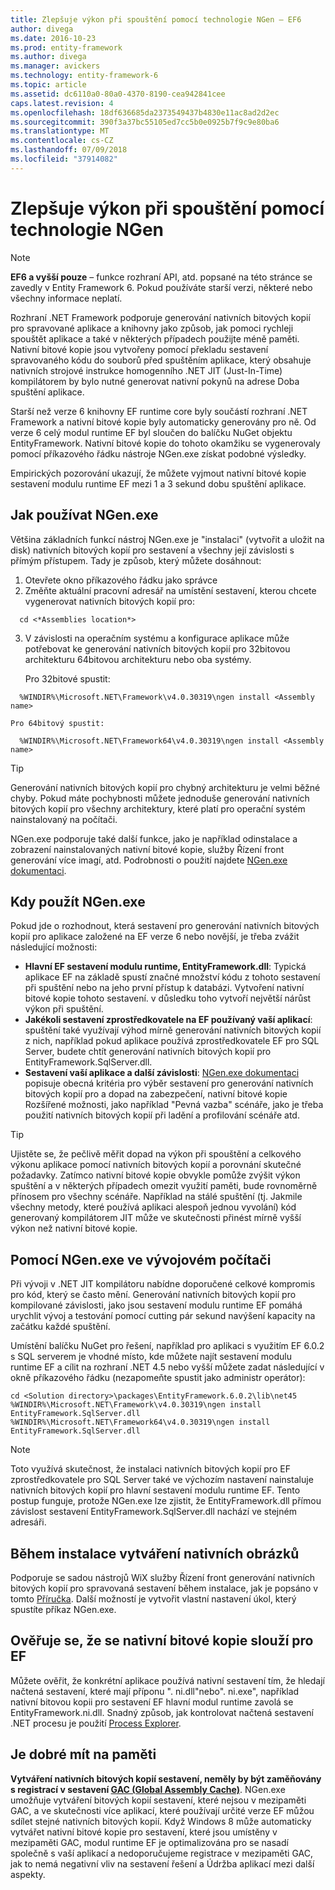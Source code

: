 ```yaml
---
title: Zlepšuje výkon při spouštění pomocí technologie NGen – EF6
author: divega
ms.date: 2016-10-23
ms.prod: entity-framework
ms.author: divega
ms.manager: avickers
ms.technology: entity-framework-6
ms.topic: article
ms.assetid: dc6110a0-80a0-4370-8190-cea942841cee
caps.latest.revision: 4
ms.openlocfilehash: 18df636685da2373549437b4830e11ac8ad2d2ec
ms.sourcegitcommit: 390f3a37bc55105ed7cc5b0e0925b7f9c9e80ba6
ms.translationtype: MT
ms.contentlocale: cs-CZ
ms.lasthandoff: 07/09/2018
ms.locfileid: "37914082"
---
```

# <a name="improving-startup-performance-with-ngen"></a>Zlepšuje výkon při spouštění pomocí technologie NGen
> [!NOTE]
> **EF6 a vyšší pouze** – funkce rozhraní API, atd. popsané na této stránce se zavedly v Entity Framework 6. Pokud používáte starší verzi, některé nebo všechny informace neplatí.  

Rozhraní .NET Framework podporuje generování nativních bitových kopií pro spravované aplikace a knihovny jako způsob, jak pomoci rychleji spouštět aplikace a také v některých případech použijte méně paměti. Nativní bitové kopie jsou vytvořeny pomocí překladu sestavení spravovaného kódu do souborů před spuštěním aplikace, který obsahuje nativních strojové instrukce homogenního .NET JIT (Just-In-Time) kompilátorem by bylo nutné generovat nativní pokynů na adrese Doba spuštění aplikace.  

Starší než verze 6 knihovny EF runtime core byly součástí rozhraní .NET Framework a nativní bitové kopie byly automaticky generovány pro ně. Od verze 6 celý modul runtime EF byl sloučen do balíčku NuGet objektu EntityFramework. Nativní bitové kopie do tohoto okamžiku se vygenerovaly pomocí příkazového řádku nástroje NGen.exe získat podobné výsledky.  

Empirických pozorování ukazují, že můžete vyjmout nativní bitové kopie sestavení modulu runtime EF mezi 1 a 3 sekund dobu spuštění aplikace.  

## <a name="how-to-use-ngenexe"></a>Jak používat NGen.exe  

Většina základních funkcí nástroj NGen.exe je "instalaci" (vytvořit a uložit na disk) nativních bitových kopií pro sestavení a všechny její závislosti s přímým přístupem. Tady je způsob, který můžete dosáhnout:  

1. Otevřete okno příkazového řádku jako správce  
2. Změňte aktuální pracovní adresář na umístění sestavení, kterou chcete vygenerovat nativních bitových kopií pro:  

  ``` console
    cd <*Assemblies location*>  
  ```
3. V závislosti na operačním systému a konfigurace aplikace může potřebovat ke generování nativních bitových kopií pro 32bitovou architekturu 64bitovou architekturu nebo oba systémy.  

    Pro 32bitové spustit:  
  ``` console
    %WINDIR%\Microsoft.NET\Framework\v4.0.30319\ngen install <Assembly name>  
  ```
    Pro 64bitový spustit:
  ``` console
    %WINDIR%\Microsoft.NET\Framework64\v4.0.30319\ngen install <Assembly name>  
  ```

> [!TIP]
> Generování nativních bitových kopií pro chybný architekturu je velmi běžné chyby. Pokud máte pochybnosti můžete jednoduše generování nativních bitových kopií pro všechny architektury, které platí pro operační systém nainstalovaný na počítači.  

NGen.exe podporuje také další funkce, jako je například odinstalace a zobrazení nainstalovaných nativní bitové kopie, služby Řízení front generování více imagí, atd. Podrobnosti o použití najdete [NGen.exe dokumentaci](https://msdn.microsoft.com/library/6t9t5wcf.aspx).  

## <a name="when-to-use-ngenexe"></a>Kdy použít NGen.exe  

Pokud jde o rozhodnout, která sestavení pro generování nativních bitových kopií pro aplikace založené na EF verze 6 nebo novější, je třeba zvážit následující možnosti:  

- **Hlavní EF sestavení modulu runtime, EntityFramework.dll**: Typická aplikace EF na základě spustí značné množství kódu z tohoto sestavení při spuštění nebo na jeho první přístup k databázi. Vytvoření nativní bitové kopie tohoto sestavení. v důsledku toho vytvoří největší nárůst výkon při spuštění.  
- **Jakékoli sestavení zprostředkovatele na EF používaný vaší aplikací**: spuštění také využívají výhod mírně generování nativních bitových kopií z nich, například pokud aplikace používá zprostředkovatele EF pro SQL Server, budete chtít generování nativních bitových kopií pro EntityFramework.SqlServer.dll.  
- **Sestavení vaší aplikace a další závislosti**: [NGen.exe dokumentaci](https://msdn.microsoft.com/library/6t9t5wcf.aspx) popisuje obecná kritéria pro výběr sestavení pro generování nativních bitových kopií pro a dopad na zabezpečení, nativní bitové kopie Rozšířené možnosti, jako například "Pevná vazba" scénáře, jako je třeba použití nativních bitových kopií při ladění a profilování scénáře atd.  

> [!TIP]
> Ujistěte se, že pečlivě měřit dopad na výkon při spouštění a celkového výkonu aplikace pomocí nativních bitových kopií a porovnání skutečné požadavky. Zatímco nativní bitové kopie obvykle pomůže zvýšit výkon spuštění a v některých případech omezit využití paměti, bude rovnoměrně přínosem pro všechny scénáře. Například na stálé spuštění (tj. Jakmile všechny metody, které používá aplikaci alespoň jednou vyvolání) kód generovaný kompilátorem JIT může ve skutečnosti přinést mírně vyšší výkon než nativní bitové kopie.  

## <a name="using-ngenexe-in-a-development-machine"></a>Pomocí NGen.exe ve vývojovém počítači  

Při vývoji v .NET JIT kompilátoru nabídne doporučené celkové kompromis pro kód, který se často mění. Generování nativních bitových kopií pro kompilované závislosti, jako jsou sestavení modulu runtime EF pomáhá urychlit vývoj a testování pomocí cutting pár sekund navýšení kapacity na začátku každé spuštění.  

Umístění balíčku NuGet pro řešení, například pro aplikaci s využitím EF 6.0.2 s SQL serverem je vhodné místo, kde můžete najít sestavení modulu runtime EF a cílit na rozhraní .NET 4.5 nebo vyšší můžete zadat následující v okně příkazového řádku (nezapomeňte spustit jako administr operátor):  

``` console
cd <Solution directory>\packages\EntityFramework.6.0.2\lib\net45
%WINDIR%\Microsoft.NET\Framework\v4.0.30319\ngen install EntityFramework.SqlServer.dll
%WINDIR%\Microsoft.NET\Framework64\v4.0.30319\ngen install EntityFramework.SqlServer.dll
```  

> [!NOTE]
> Toto využívá skutečnost, že instalaci nativních bitových kopií pro EF zprostředkovatele pro SQL Server také ve výchozím nastavení nainstaluje nativních bitových kopií pro hlavní sestavení modulu runtime EF. Tento postup funguje, protože NGen.exe lze zjistit, že EntityFramework.dll přímou závislost sestavení EntityFramework.SqlServer.dll nachází ve stejném adresáři.  

## <a name="creating-native-images-during-setup"></a>Během instalace vytváření nativních obrázků  

Podporuje se sadou nástrojů WiX služby Řízení front generování nativních bitových kopií pro spravovaná sestavení během instalace, jak je popsáno v tomto [Příručka](http://wixtoolset.org/documentation/manual/v3/howtos/files_and_registry/ngen_managed_assemblies.html). Další možností je vytvořit vlastní nastavení úkol, který spustíte příkaz NGen.exe.  

## <a name="verifying-that-native-images-are-being-used-for-ef"></a>Ověřuje se, že se nativní bitové kopie slouží pro EF  

Můžete ověřit, že konkrétní aplikace používá nativní sestavení tím, že hledají načtená sestavení, které mají příponu ". ni.dll"nebo". ni.exe", například nativní bitovou kopii pro sestavení EF hlavní modul runtime zavolá se EntityFramework.ni.dll. Snadný způsob, jak kontrolovat načtená sestavení .NET procesu je použití [Process Explorer](https://technet.microsoft.com/sysinternals/bb896653).  

## <a name="other-things-to-be-aware-of"></a>Je dobré mít na paměti  

**Vytváření nativních bitových kopií sestavení, neměly by být zaměňovány s registrací v sestavení [GAC (Global Assembly Cache)](https://msdn.microsoft.com/library/yf1d93sz.aspx)**. NGen.exe umožňuje vytváření bitových kopií sestavení, které nejsou v mezipaměti GAC, a ve skutečnosti více aplikací, které používají určité verze EF můžou sdílet stejné nativních bitových kopií. Když Windows 8 může automaticky vytvářet nativní bitové kopie pro sestavení, které jsou umístěny v mezipaměti GAC, modul runtime EF je optimalizována pro se nasadí společně s vaší aplikací a nedoporučujeme registrace v mezipaměti GAC, jak to nemá negativní vliv na sestavení řešení a Údržba aplikací mezi další aspekty.  
